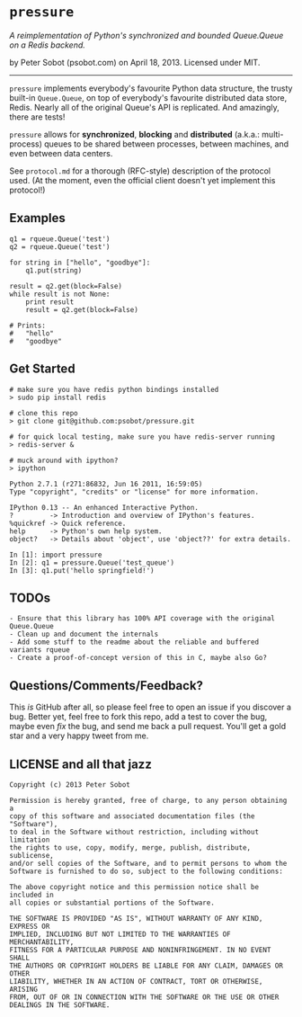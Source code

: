 # `pressure`
*A reimplementation of Python's synchronized and bounded Queue.Queue on a Redis backend.*

by Peter Sobot (psobot.com) on April 18, 2013. Licensed under MIT.

---

`pressure` implements everybody's favourite Python data structure, the
trusty built-in `Queue.Queue`, on top of everybody's favourite distributed
data store, Redis. Nearly all of the original Queue's API is replicated.
And amazingly, there are tests!

`pressure` allows for **synchronized**, **blocking** and **distributed**
(a.k.a.: multi-process) queues to be shared between processes, between 
machines, and even between data centers.

See `protocol.md` for a thorough (RFC-style) description of the protocol used.
(At the moment, even the official client doesn't yet implement this protocol!)

## Examples
    
    q1 = rqueue.Queue('test')
    q2 = rqueue.Queue('test')
    
    for string in ["hello", "goodbye"]:
        q1.put(string)

    result = q2.get(block=False)
    while result is not None:
        print result
        result = q2.get(block=False)

    # Prints:
    #   "hello"
    #   "goodbye"

## Get Started

    # make sure you have redis python bindings installed
    > sudo pip install redis

    # clone this repo
    > git clone git@github.com:psobot/pressure.git

    # for quick local testing, make sure you have redis-server running
    > redis-server &

    # muck around with ipython?
    > ipython

    Python 2.7.1 (r271:86832, Jun 16 2011, 16:59:05) 
    Type "copyright", "credits" or "license" for more information.

    IPython 0.13 -- An enhanced Interactive Python.
    ?         -> Introduction and overview of IPython's features.
    %quickref -> Quick reference.
    help      -> Python's own help system.
    object?   -> Details about 'object', use 'object??' for extra details.

    In [1]: import pressure
    In [2]: q1 = pressure.Queue('test_queue')
    In [3]: q1.put('hello springfield!')

## TODOs

    - Ensure that this library has 100% API coverage with the original Queue.Queue
    - Clean up and document the internals
    - Add some stuff to the readme about the reliable and buffered variants rqueue
    - Create a proof-of-concept version of this in C, maybe also Go?

## Questions/Comments/Feedback?

This *is* GitHub after all, so please feel free to open an issue if you discover
a bug. Better yet, feel free to fork this repo, add a test to cover the bug,
maybe even *fix* the bug, and send me back a pull request. You'll get a gold star
and a very happy tweet from me.

## LICENSE and all that jazz

    Copyright (c) 2013 Peter Sobot

    Permission is hereby granted, free of charge, to any person obtaining a
    copy of this software and associated documentation files (the "Software"),
    to deal in the Software without restriction, including without limitation
    the rights to use, copy, modify, merge, publish, distribute, sublicense,
    and/or sell copies of the Software, and to permit persons to whom the
    Software is furnished to do so, subject to the following conditions:

    The above copyright notice and this permission notice shall be included in
    all copies or substantial portions of the Software.

    THE SOFTWARE IS PROVIDED "AS IS", WITHOUT WARRANTY OF ANY KIND, EXPRESS OR
    IMPLIED, INCLUDING BUT NOT LIMITED TO THE WARRANTIES OF MERCHANTABILITY,
    FITNESS FOR A PARTICULAR PURPOSE AND NONINFRINGEMENT. IN NO EVENT SHALL
    THE AUTHORS OR COPYRIGHT HOLDERS BE LIABLE FOR ANY CLAIM, DAMAGES OR OTHER
    LIABILITY, WHETHER IN AN ACTION OF CONTRACT, TORT OR OTHERWISE, ARISING
    FROM, OUT OF OR IN CONNECTION WITH THE SOFTWARE OR THE USE OR OTHER
    DEALINGS IN THE SOFTWARE.

